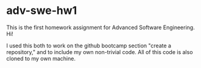 # adv-swe-hw1

This is the first homework assignment for Advanced Software Engineering. Hi!

I used this both to work on the github bootcamp section "create a repository," and to include my own non-trivial code. All of this code is also cloned to my own machine.
